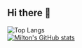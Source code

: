 ## Hi there 👋

<!--
**miltonvento/miltonvento** is a ✨ _special_ ✨ repository because its `README.md` (this file) appears on your GitHub profile.

Here are some ideas to get you started:

- 🔭 I’m currently working on ...
- 🌱 I’m currently learning ...
- 👯 I’m looking to collaborate on ...
- 🤔 I’m looking for help with ...
- 💬 Ask me about ...
- 📫 How to reach me: ...
- 😄 Pronouns: ...
- ⚡ Fun fact: ...
-->


<div style="display: flex; flex-wrap: wrap; justify-content: space-between;">
  <div style="flex: 1; min-width: 300px; margin-right: 10px;">
    <img src="https://github-readme-stats-iota-jade-55.vercel.app/api/top-langs/?username=miltonvento&size_weight=0.5&count_weight=0.5&layout=compact" alt="Top Langs"/>
  </div>
  <div style="flex: 1; min-width: 300px;">
    <a href="https://github.com/miltonvento/github-readme-stats">
      <img src="https://github-readme-stats-iota-jade-55.vercel.app/api?username=miltonvento&show_icons=true&theme=dark&include_all_commits=true&rank_icon=github" alt="Milton's GitHub stats"/>
    </a>
  </div>
</div>
